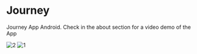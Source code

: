 # Journey
Journey App Android.
Check in the about section for a video demo of the App

![2](https://github.com/iratus7/Journey/assets/2788154/d5bdc16e-e0d2-498d-8cd5-864466aa66b4)
![1](https://github.com/iratus7/Journey/assets/2788154/9f6a3436-165f-40f7-8d13-e9dfe664e0e5)


